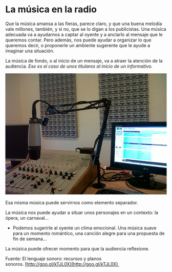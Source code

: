 # La música en la radio

Que la música amansa a las fieras, parece claro, y que una buena melodía vale millones, también, y si no, que se lo digan a los publicistas. Una música adecuada va a ayudarnos a captar al oyente y a anclarlo al mensaje que le queremos contar. Pero además, nos puede ayudar a organizar lo que queremos decir, o proponerle un ambiente sugerente que le ayude a imaginar una situación.

La música de fondo, o al inicio de un mensaje, va a atraer la atención de la audiencia. _Ese es el caso de unos titulares al inicio de un informativo._

[![Estudio de radio. . Licencia Creative Commons 4.0 by-sa](img/Estudio_Frecuencia106_FM_106.5_Mhz12.jpg)](https://commons.wikimedia.org/wiki/File:Estudio_Frecuencia106_FM_106.5_Mhz12.jpg)

Esa misma música puede servirnos como elemento separador.

La música nos puede ayudar a situar unos personajes en un contexto: la ópera, un carnaval…

*   Podemos sugerirle al oyente un clima emocional. Una música suave para un momento romántico, una canción alegre para una propuesta de fin de semana…

La música puede ofrecer momento para que la audiencia reflexione. 

Fuente: El lenguaje sonoro: recursos y planos sonoros. [http://goo.gl/kTJL0X](http://goo.gl/kTJL0X) 

